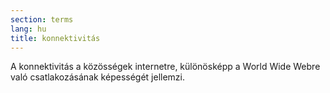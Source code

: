 ```yaml
---
section: terms
lang: hu
title: konnektivitás
---
```


A konnektivitás a közösségek internetre, különösképp a World Wide Webre való csatlakozásának képességét jellemzi.

